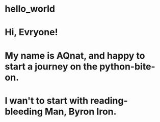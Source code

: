 # hello_world
# Hi, Evryone!
# 
# My name is AQnat, and happy to start a journey on the python-bite-on.
# I wan't to start with reading-bleeding Man, Byron Iron.
